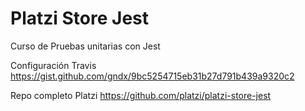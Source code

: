 # Platzi Store Jest

Curso de Pruebas unitarias con Jest

Configuración Travis
https://gist.github.com/gndx/9bc5254715eb31b27d791b439a9320c2

Repo completo Platzi
https://github.com/platzi/platzi-store-jest
